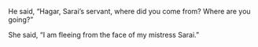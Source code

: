 He said, “Hagar, Sarai’s servant, where did you come from? Where are you going?”

She said, “I am fleeing from the face of my mistress Sarai.”